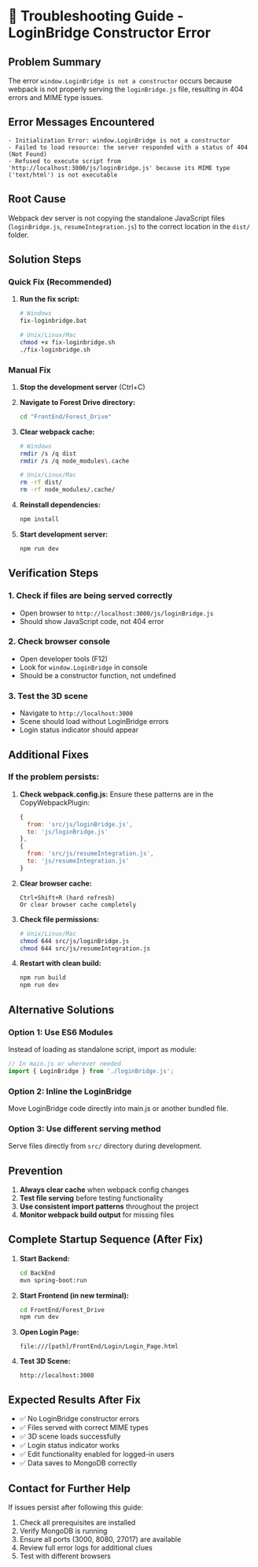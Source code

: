 # 🔧 Troubleshooting Guide - LoginBridge Constructor Error

## Problem Summary
The error `window.LoginBridge is not a constructor` occurs because webpack is not properly serving the `loginBridge.js` file, resulting in 404 errors and MIME type issues.

## Error Messages Encountered
```
- Initialization Error: window.LoginBridge is not a constructor
- Failed to load resource: the server responded with a status of 404 (Not Found)
- Refused to execute script from 'http://localhost:3000/js/loginBridge.js' because its MIME type ('text/html') is not executable
```

## Root Cause
Webpack dev server is not copying the standalone JavaScript files (`loginBridge.js`, `resumeIntegration.js`) to the correct location in the `dist/` folder.

## Solution Steps

### Quick Fix (Recommended)
1. **Run the fix script:**
   ```bash
   # Windows
   fix-loginbridge.bat
   
   # Unix/Linux/Mac
   chmod +x fix-loginbridge.sh
   ./fix-loginbridge.sh
   ```

### Manual Fix
1. **Stop the development server** (Ctrl+C)

2. **Navigate to Forest Drive directory:**
   ```bash
   cd "FrontEnd/Forest_Drive"
   ```

3. **Clear webpack cache:**
   ```bash
   # Windows
   rmdir /s /q dist
   rmdir /s /q node_modules\.cache
   
   # Unix/Linux/Mac
   rm -rf dist/
   rm -rf node_modules/.cache/
   ```

4. **Reinstall dependencies:**
   ```bash
   npm install
   ```

5. **Start development server:**
   ```bash
   npm run dev
   ```

## Verification Steps

### 1. Check if files are being served correctly
- Open browser to `http://localhost:3000/js/loginBridge.js`
- Should show JavaScript code, not 404 error

### 2. Check browser console
- Open developer tools (F12)
- Look for `window.LoginBridge` in console
- Should be a constructor function, not undefined

### 3. Test the 3D scene
- Navigate to `http://localhost:3000`
- Scene should load without LoginBridge errors
- Login status indicator should appear

## Additional Fixes

### If the problem persists:

1. **Check webpack.config.js:**
   Ensure these patterns are in the CopyWebpackPlugin:
   ```javascript
   {
     from: 'src/js/loginBridge.js',
     to: 'js/loginBridge.js'
   },
   {
     from: 'src/js/resumeIntegration.js',
     to: 'js/resumeIntegration.js'
   }
   ```

2. **Clear browser cache:**
   ```
   Ctrl+Shift+R (hard refresh)
   Or clear browser cache completely
   ```

3. **Check file permissions:**
   ```bash
   # Unix/Linux/Mac
   chmod 644 src/js/loginBridge.js
   chmod 644 src/js/resumeIntegration.js
   ```

4. **Restart with clean build:**
   ```bash
   npm run build
   npm run dev
   ```

## Alternative Solutions

### Option 1: Use ES6 Modules
Instead of loading as standalone script, import as module:
```javascript
// In main.js or wherever needed
import { LoginBridge } from './loginBridge.js';
```

### Option 2: Inline the LoginBridge
Move LoginBridge code directly into main.js or another bundled file.

### Option 3: Use different serving method
Serve files directly from `src/` directory during development.

## Prevention

1. **Always clear cache** when webpack config changes
2. **Test file serving** before testing functionality
3. **Use consistent import patterns** throughout the project
4. **Monitor webpack build output** for missing files

## Complete Startup Sequence (After Fix)

1. **Start Backend:**
   ```bash
   cd BackEnd
   mvn spring-boot:run
   ```

2. **Start Frontend (in new terminal):**
   ```bash
   cd FrontEnd/Forest_Drive
   npm run dev
   ```

3. **Open Login Page:**
   ```
   file:///[path]/FrontEnd/Login/Login_Page.html
   ```

4. **Test 3D Scene:**
   ```
   http://localhost:3000
   ```

## Expected Results After Fix

- ✅ No LoginBridge constructor errors
- ✅ Files served with correct MIME types
- ✅ 3D scene loads successfully
- ✅ Login status indicator works
- ✅ Edit functionality enabled for logged-in users
- ✅ Data saves to MongoDB correctly

## Contact for Further Help

If issues persist after following this guide:
1. Check all prerequisites are installed
2. Verify MongoDB is running
3. Ensure all ports (3000, 8080, 27017) are available
4. Review full error logs for additional clues
5. Test with different browsers
